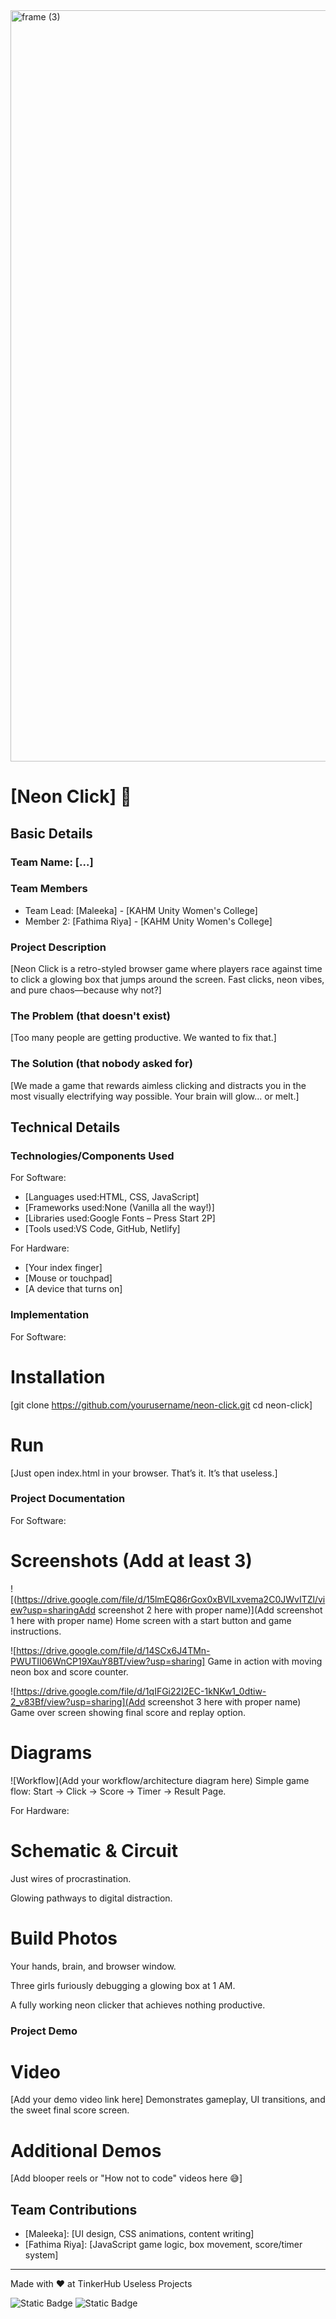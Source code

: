 <img width="3188" height="1202" alt="frame (3)" src="https://github.com/user-attachments/assets/517ad8e9-ad22-457d-9538-a9e62d137cd7" />


# [Neon Click] 🎯


## Basic Details
### Team Name: [...]


### Team Members
- Team Lead: [Maleeka] - [KAHM Unity Women's College]
- Member 2: [Fathima Riya] - [KAHM Unity Women's College]
  
### Project Description
[Neon Click is a retro-styled browser game where players race against time to click a glowing box that jumps around the screen. Fast clicks, neon vibes, and pure chaos—because why not?]

### The Problem (that doesn't exist)
[Too many people are getting productive. We wanted to fix that.]

### The Solution (that nobody asked for)
[We made a game that rewards aimless clicking and distracts you in the most visually electrifying way possible. Your brain will glow... or melt.]

## Technical Details
### Technologies/Components Used
For Software:
- [Languages used:HTML, CSS, JavaScript]
- [Frameworks used:None (Vanilla all the way!)]
- [Libraries used:Google Fonts – Press Start 2P]
- [Tools used:VS Code, GitHub, Netlify]

For Hardware:
- [Your index finger]
- [Mouse or touchpad]
- [A device that turns on]

### Implementation
For Software:
# Installation
[git clone https://github.com/yourusername/neon-click.git
cd neon-click]

# Run
[Just open index.html in your browser. That’s it. It’s that useless.]

### Project Documentation
For Software:

# Screenshots (Add at least 3)
![(https://drive.google.com/file/d/15lmEQ86rGox0xBVlLxvema2C0JWvITZl/view?usp=sharingAdd screenshot 2 here with proper name)](Add screenshot 1 here with proper name)
Home screen with a start button and game instructions.

![https://drive.google.com/file/d/14SCx6J4TMn-PWUTII06WnCP19XauY8BT/view?usp=sharing]
Game in action with moving neon box and score counter.

![https://drive.google.com/file/d/1qIFGi22I2EC-1kNKw1_0dtiw-2_v83Bf/view?usp=sharing](Add screenshot 3 here with proper name)
Game over screen showing final score and replay option.

# Diagrams
![Workflow](Add your workflow/architecture diagram here)
Simple game flow: Start → Click → Score → Timer → Result Page.

For Hardware:

# Schematic & Circuit
Just wires of procrastination.


Glowing pathways to digital distraction.

# Build Photos
Your hands, brain, and browser window.


Three girls furiously debugging a glowing box at 1 AM.


A fully working neon clicker that achieves nothing productive.

### Project Demo
# Video
[Add your demo video link here]
Demonstrates gameplay, UI transitions, and the sweet final score screen.

# Additional Demos
[Add blooper reels or "How not to code" videos here 😅]

## Team Contributions
- [Maleeka]: [UI design, CSS animations, content writing]
- [Fathima Riya]: [JavaScript game logic, box movement, score/timer system]

---
Made with ❤️ at TinkerHub Useless Projects 

![Static Badge](https://img.shields.io/badge/TinkerHub-24?color=%23000000&link=https%3A%2F%2Fwww.tinkerhub.org%2F)
![Static Badge](https://img.shields.io/badge/UselessProjects--25-25?link=https%3A%2F%2Fwww.tinkerhub.org%2Fevents%2FQ2Q1TQKX6Q%2FUseless%2520Projects)
